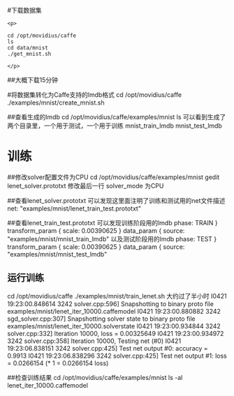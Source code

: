 #下载数据集
```
<p>

cd /opt/movidius/caffe
ls
cd data/mnist
./get_mnist.sh

</p>
```

##大概下载15分钟

#将数据集转化为Caffe支持的lmdb格式
cd /opt/movidius/caffe
./examples/mnist/create_mnist.sh 

##查看生成的lmdb
cd /opt/movidius/caffe/examples/mnist
ls
可以看到生成了两个目录里，一个用于测试，一个用于训练
mnist_train_lmdb
mnist_test_lmdb

# 训练
##修改solver配置文件为CPU
cd /opt/movidius/caffe/examples/mnist
gedit lenet_solver.prototxt
修改最后一行 solver_mode 为CPU

##查看lenet_solver.prototxt
可以发现这里面注明了训练和测试用的net文件描述
net: "examples/mnist/lenet_train_test.prototxt"

##查看lenet_train_test.prototxt
可以发现训练阶段用的lmdb
    phase: TRAIN
  }
  transform_param {
    scale: 0.00390625
  }
  data_param {
    source: "examples/mnist/mnist_train_lmdb"
以及测试阶段用的lmdb
    phase: TEST
  }
  transform_param {
    scale: 0.00390625
  }
  data_param {
    source: "examples/mnist/mnist_test_lmdb"

## 运行训练
cd /opt/movidius/caffe
./examples/mnist/train_lenet.sh 
大约过了半小时
I0421 19:23:00.848614  3242 solver.cpp:596] Snapshotting to binary proto file examples/mnist/lenet_iter_10000.caffemodel
I0421 19:23:00.880882  3242 sgd_solver.cpp:307] Snapshotting solver state to binary proto file examples/mnist/lenet_iter_10000.solverstate
I0421 19:23:00.934844  3242 solver.cpp:332] Iteration 10000, loss = 0.00325649
I0421 19:23:00.934972  3242 solver.cpp:358] Iteration 10000, Testing net (#0)
I0421 19:23:06.838151  3242 solver.cpp:425]     Test net output #0: accuracy = 0.9913
I0421 19:23:06.838296  3242 solver.cpp:425]     Test net output #1: loss = 0.0266154 (* 1 = 0.0266154 loss)

##检查训练结果
cd /opt/movidius/caffe/examples/mnist
ls -al lenet_iter_10000.caffemodel

